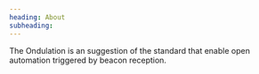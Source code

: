```yaml
---
heading: About
subheading: 
---
```


The Ondulation is an suggestion of the 
standard that enable open automation triggered by beacon reception.

